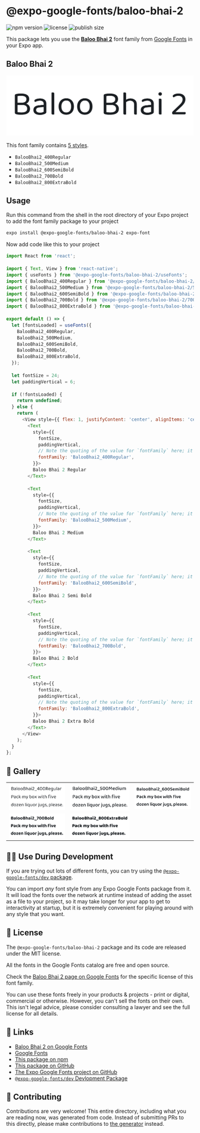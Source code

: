 # @expo-google-fonts/baloo-bhai-2

![npm version](https://flat.badgen.net/npm/v/@expo-google-fonts/baloo-bhai-2)
![license](https://flat.badgen.net/github/license/expo/google-fonts)
![publish size](https://flat.badgen.net/packagephobia/install/@expo-google-fonts/baloo-bhai-2)

This package lets you use the [**Baloo Bhai 2**](https://fonts.google.com/specimen/Baloo+Bhai+2) font family from [Google Fonts](https://fonts.google.com/) in your Expo app.

## Baloo Bhai 2

![Baloo Bhai 2](./font-family.png)

This font family contains [5 styles](#-gallery).

- `BalooBhai2_400Regular`
- `BalooBhai2_500Medium`
- `BalooBhai2_600SemiBold`
- `BalooBhai2_700Bold`
- `BalooBhai2_800ExtraBold`

## Usage

Run this command from the shell in the root directory of your Expo project to add the font family package to your project
```sh
expo install @expo-google-fonts/baloo-bhai-2 expo-font
```

Now add code like this to your project
```js
import React from 'react';

import { Text, View } from 'react-native';
import { useFonts } from '@expo-google-fonts/baloo-bhai-2/useFonts';
import { BalooBhai2_400Regular } from '@expo-google-fonts/baloo-bhai-2/400Regular';
import { BalooBhai2_500Medium } from '@expo-google-fonts/baloo-bhai-2/500Medium';
import { BalooBhai2_600SemiBold } from '@expo-google-fonts/baloo-bhai-2/600SemiBold';
import { BalooBhai2_700Bold } from '@expo-google-fonts/baloo-bhai-2/700Bold';
import { BalooBhai2_800ExtraBold } from '@expo-google-fonts/baloo-bhai-2/800ExtraBold';

export default () => {
  let [fontsLoaded] = useFonts({
    BalooBhai2_400Regular,
    BalooBhai2_500Medium,
    BalooBhai2_600SemiBold,
    BalooBhai2_700Bold,
    BalooBhai2_800ExtraBold,
  });

  let fontSize = 24;
  let paddingVertical = 6;

  if (!fontsLoaded) {
    return undefined;
  } else {
    return (
      <View style={{ flex: 1, justifyContent: 'center', alignItems: 'center' }}>
        <Text
          style={{
            fontSize,
            paddingVertical,
            // Note the quoting of the value for `fontFamily` here; it expects a string!
            fontFamily: 'BalooBhai2_400Regular',
          }}>
          Baloo Bhai 2 Regular
        </Text>

        <Text
          style={{
            fontSize,
            paddingVertical,
            // Note the quoting of the value for `fontFamily` here; it expects a string!
            fontFamily: 'BalooBhai2_500Medium',
          }}>
          Baloo Bhai 2 Medium
        </Text>

        <Text
          style={{
            fontSize,
            paddingVertical,
            // Note the quoting of the value for `fontFamily` here; it expects a string!
            fontFamily: 'BalooBhai2_600SemiBold',
          }}>
          Baloo Bhai 2 Semi Bold
        </Text>

        <Text
          style={{
            fontSize,
            paddingVertical,
            // Note the quoting of the value for `fontFamily` here; it expects a string!
            fontFamily: 'BalooBhai2_700Bold',
          }}>
          Baloo Bhai 2 Bold
        </Text>

        <Text
          style={{
            fontSize,
            paddingVertical,
            // Note the quoting of the value for `fontFamily` here; it expects a string!
            fontFamily: 'BalooBhai2_800ExtraBold',
          }}>
          Baloo Bhai 2 Extra Bold
        </Text>
      </View>
    );
  }
};

```

## 🔡 Gallery


||||
|-|-|-|
|![BalooBhai2_400Regular](.//400Regular/BalooBhai2_400Regular.ttf.png)|![BalooBhai2_500Medium](.//500Medium/BalooBhai2_500Medium.ttf.png)|![BalooBhai2_600SemiBold](.//600SemiBold/BalooBhai2_600SemiBold.ttf.png)||
|![BalooBhai2_700Bold](.//700Bold/BalooBhai2_700Bold.ttf.png)|![BalooBhai2_800ExtraBold](.//800ExtraBold/BalooBhai2_800ExtraBold.ttf.png)|||


## 👩‍💻 Use During Development

If you are trying out lots of different fonts, you can try using the [`@expo-google-fonts/dev` package](https://github.com/freeboub/google-fonts/tree/master/font-packages/dev#readme).

You can import *any* font style from any Expo Google Fonts package from it. It will load the fonts
over the network at runtime instead of adding the asset as a file to your project, so it may take longer
for your app to get to interactivity at startup, but it is extremely convenient
for playing around with any style that you want.

## 📖 License

The `@expo-google-fonts/baloo-bhai-2` package and its code are released under the MIT license.

All the fonts in the Google Fonts catalog are free and open source.

Check the [Baloo Bhai 2 page on Google Fonts](https://fonts.google.com/specimen/Baloo+Bhai+2) for the specific license of this font family.

You can use these fonts freely in your products & projects - print or digital, commercial or otherwise. However, you can't sell the fonts on their own. This isn't legal advice, please consider consulting a lawyer and see the full license for all details.

## 🔗 Links

- [Baloo Bhai 2 on Google Fonts](https://fonts.google.com/specimen/Baloo+Bhai+2)
- [Google Fonts](https://fonts.google.com/)
- [This package on npm](https://www.npmjs.com/package/@expo-google-fonts/baloo-bhai-2)
- [This package on GitHub](https://github.com/freeboub/google-fonts/tree/master/font-packages/baloo-bhai-2)
- [The Expo Google Fonts project on GitHub](https://github.com/freeboub/google-fonts)
- [`@expo-google-fonts/dev` Devlopment Package](https://github.com/freeboub/google-fonts/tree/master/font-packages/dev)

## 🤝 Contributing

Contributions are very welcome! This entire directory, including what you are reading now, was generated from code. Instead of submitting PRs to this directly, please make contributions to [the generator](https://github.com/freeboub/google-fonts/tree/master/packages/generator) instead.
